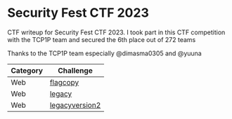 # Security Fest CTF 2023
CTF writeup for Security Fest CTF 2023. I took part in this CTF competition with the TCP1P team and secured the 6th place out of 272 teams

Thanks to the TCP1P team especially @dimasma0305 and @yuuna

| Category | Challenge |
| --- | --- |
| Web | [flagcopy](/2023/Security%20Fest%20CTF%202023/flagcopy/)
| Web | [legacy](/2023/Security%20Fest%20CTF%202023/legacy/)
| Web | [legacyversion2](/2023/Security%20Fest%20CTF%202023/legacyversion2/)